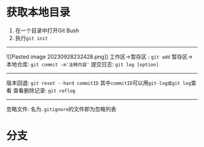 # 获取本地目录
1. 在一个目录中打开Git Bush
2. 执行`git init`
---

![[Pasted image 20230928232428.png]]
工作区->暂存区 : `git add` 
暂存区->本地仓库: `git commit -m'注释内容'`
提交日志: `git log [option]`

---
版本回退: `git reset --hard commitID` 
				其中`commitID`可以用`git-log或git log`查看
查看删除记录: `git reflog`

---
忽略文件: 名为`.gitignore`的文件即为忽略列表

# 分支
